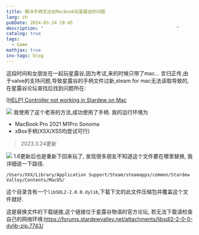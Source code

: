 ```yaml
---
title: 解决手柄无法在Macbook玩星露谷的问题
lang: zh
pubDate: 2024-03-24 19:45
description: "                                                  "
catalog: true
tags:
  - Game
mathjax: true
inv-tags: blog
---
```

这段时间和女朋友在一起玩星露谷,因为考试,来的时候只带了mac...
言归正传,由于valve的支持问题,导致星露谷的手柄文件过新,steam for mac无法读取导致的,在星露谷论坛查找后找到问题所在:

[[HELP] Controller not working in Stardew on Mac](https://forums.stardewvalley.net/threads/help-controller-not-working-in-stardew-on-mac.5452/#post-106170)

![](https://img.asyncx.top/images/202310252159264.png)
我使用了这个老哥的方法,成功使用了手柄.
我的运行环境为
* MacBook Pro 2021 M1Pro Sonoma
* xBox手柄(XSX/XSS均尝试可行)

> 2023.3.24更新

![](https://img.asyncx.top/images/202403241946633.webp)
1.6更新后也是重新下回来玩了, 发现很多朋友不知道这个文件要在哪里替换, 我详细说一下路径.

```
/Users/XXX/Library/Application Support/Steam/steamapps/common/Stardew Valley/Contents/MacOS/
```

这个目录含有一个`libSDL2-2.0.0.dylib`,下载下文的此文件压缩包并覆盖这个文件就好.

这是替换文件的下载链接,这个链接位于星露谷物语的官方论坛, 若无法下载请检查自己的网络环境:https://forums.stardewvalley.net/attachments/libsdl2-2-0-0-dylib-zip.7743/

